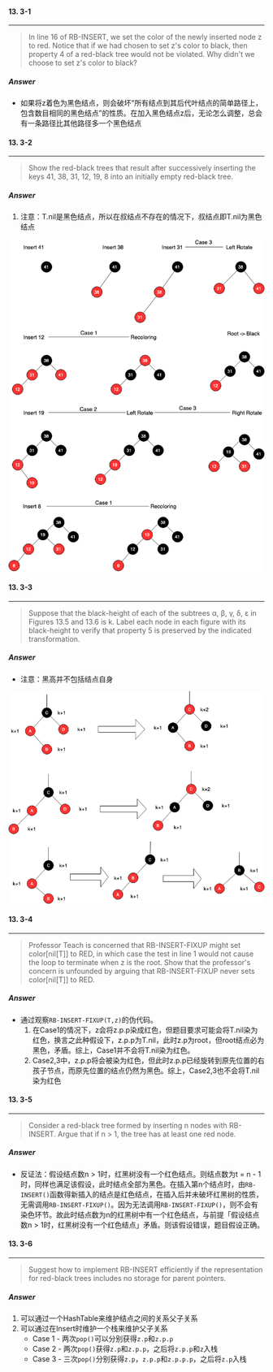 #### 13. 3-1

------

> In line 16 of RB-INSERT, we set the color of the newly inserted node z to red. Notice that if we had chosen to set z's color to black, then property 4 of a red-black tree would not be violated. Why didn't we choose to set z's color to black?

##### Answer

- 如果将z着色为黑色结点，则会破坏“所有结点到其后代叶结点的简单路径上，包含数目相同的黑色结点”的性质。在加入黑色结点z后，无论怎么调整，总会有一条路径比其他路径多一个黑色结点

#### 13. 3-2

------

> Show the red-black trees that result after successively inserting the keys 41, 38, 31, 12, 19, 8 into an initially empty red-black tree.

##### Answer

1. 注意：T.nil是黑色结点，所以在叔结点不存在的情况下，叔结点即T.nil为黑色结点

![13.3-2-a](./src/13.3-2-a.png)

#### 13. 3-3

------

> Suppose that the black-height of each of the subtrees α, β, γ, δ, ε in Figures 13.5 and 13.6 is k. Label each node in each figure with its black-height to verify that property 5 is preserved by the indicated transformation.

##### Answer

- 注意：黑高并不包括结点自身

![13.3-3-a](./src/13.3-3-a.png)

#### 13. 3-4

------

> Professor Teach is concerned that RB-INSERT-FIXUP might set color[nil[T]] to RED, in which case the test in line 1 would not cause the loop to terminate when z is the root. Show that the professor's concern is unfounded by arguing that RB-INSERT-FIXUP never sets color[nil[T]] to RED.

##### Answer

- 通过观察`RB-INSERT-FIXUP(T,z)`的伪代码。
  1. 在Case1的情况下，z会将z.p.p染成红色，但题目要求可能会将T.nil染为红色，换言之此种假设下，z.p.p为T.nil，此时z.p为root，但root结点必为黑色，矛盾。综上，Case1并不会将T.nil染为红色。
  2. Case2,3中，z.p.p将会被染为红色，但此时z.p.p已经旋转到原先位置的右孩子节点，而原先位置的结点仍然为黑色。综上，Case2,3也不会将T.nil染为红色

#### 13. 3-5

------

> Consider a red-black tree formed by inserting n nodes with RB-INSERT. Argue that if n > 1, the tree has at least one red node.

##### Answer

- 反证法：假设结点数n > 1时，红黑树没有一个红色结点。则结点数为t = n - 1时，同样也满足该假设，此时结点全部为黑色。在插入第n个结点时，由`RB-INSERT()`函数得新插入的结点是红色结点，在插入后并未破坏红黑树的性质，无需调用`RB-INSERT-FIXUP()`。因为无法调用`RB-INSERT-FIXUP()`，则不会有染色环节。故此时结点数为n的红黑树中有一个红色结点，与前提「假设结点数n > 1时，红黑树没有一个红色结点」矛盾。则该假设错误，题目假设正确。

#### 13. 3-6

------

> Suggest how to implement RB-INSERT efficiently if the representation for red-black trees includes no storage for parent pointers.

##### Answer

1. 可以通过一个HashTable来维护结点之间的关系父子关系
2. 可以通过在Insert时维护一个栈来维护父子关系
   - Case 1 - 两次`pop()`可以分别获得`z.p`和`z.p.p`
   - Case 2 - 两次`pop()`获得`z.p`和`z.p.p`，之后将`z.p.p`和`z`入栈
   - Case 3 - 三次`pop()`分别获得`z.p`，`z.p.p`和`z.p.p.p`，之后将`z.p`入栈
